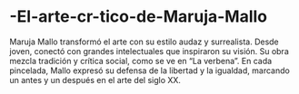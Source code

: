 # -El-arte-cr-tico-de-Maruja-Mallo
Maruja Mallo transformó el arte con su estilo audaz y surrealista. Desde joven, conectó con grandes intelectuales que inspiraron su visión. Su obra mezcla tradición y crítica social, como se ve en “La verbena”. En cada pincelada, Mallo expresó su defensa de la libertad y la igualdad, marcando un antes y un después en el arte del siglo XX.
